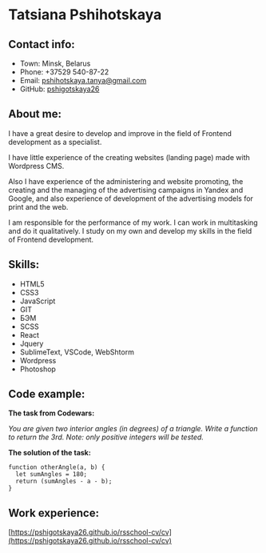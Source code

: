 # Tatsiana Pshihotskaya

## Contact info:

* Town: Minsk, Belarus
* Phone: +37529 540-87-22
* Email: pshihotskaya.tanya@gmail.com
* GitHub: [pshigotskaya26](https://github.com/pshigotskaya26)

## About me:

I have a great desire to develop and improve in the field of Frontend development as a specialist.

I have little experience of the creating websites (landing page) made with Wordpress CMS.

Also I have experience of the administering and website promoting, the creating and the managing of the advertising campaigns in Yandex and Google, and also experience of development of the advertising models for print and the web.

I am responsible for the performance of my work. I can work in multitasking and do it qualitatively. I study on my own and develop my skills in the field of Frontend development.

## Skills:

* HTML5
* CSS3
* JavaScript
*  GIT
* БЭМ
* SCSS
* React
* Jquery
* SublimeText, VSCode, WebShtorm
* Wordpress
* Photoshop

## Code example:

**The task from Codewars:**

*You are given two interior angles (in degrees) of a triangle. Write a function to return the 3rd. Note: only positive integers will be tested.*

**The solution of the task:**
```
function otherAngle(a, b) {
  let sumAngles = 180;
  return (sumAngles - a - b);
}
```
## Work experience:

[https://pshigotskaya26.github.io/rsschool-cv/cv](https://pshigotskaya26.github.io/rsschool-cv/cv)